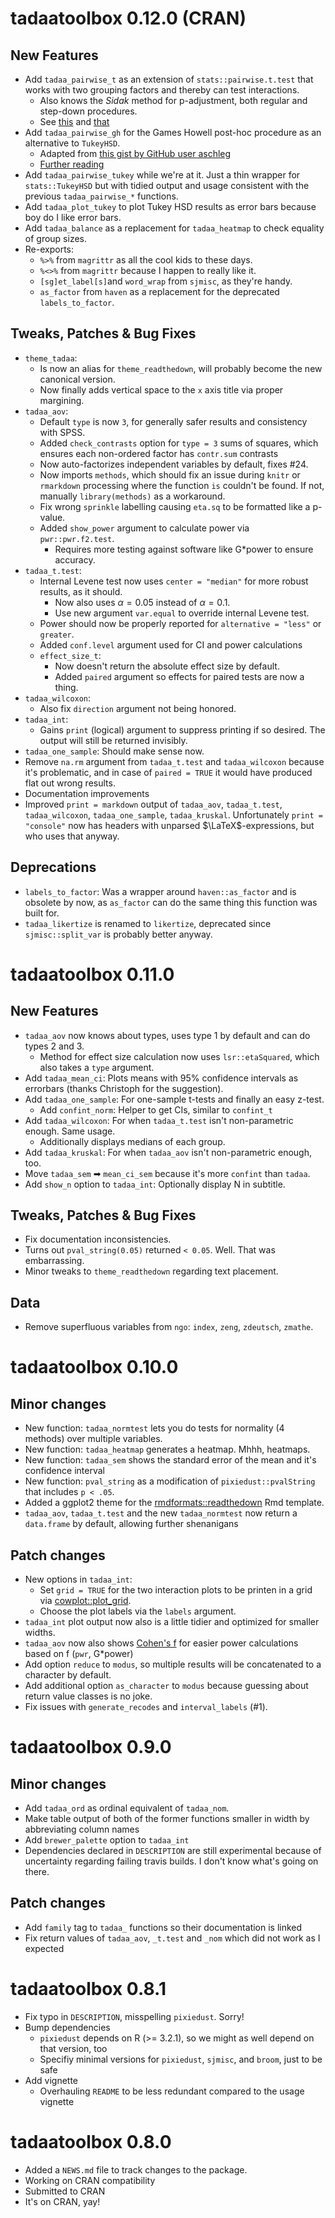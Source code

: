 # tadaatoolbox 0.12.0 (CRAN)

## New Features

- Add `tadaa_pairwise_t` as an extension of `stats::pairwise.t.test` that works with two grouping factors and thereby can test interactions.
    - Also knows the *Sidak* method for p-adjustment, both regular and step-down procedures.
    - See [this](https://stats.stackexchange.com/questions/20825/sidak-or-bonferroni) and [that](https://rdrr.io/rforge/mutoss/man/SidakSD.html)
- Add `tadaa_pairwise_gh` for the Games Howell post-hoc procedure as an alternative to `TukeyHSD`.
    - Adapted from [this gist by GitHub user aschleg](https://gist.github.com/aschleg/ea7942efc6108aedfa9ec98aeb6c2096)
    - [Further reading](https://rpubs.com/aaronsc32/games-howell-test)
- Add `tadaa_pairwise_tukey` while we're at it. Just a thin wrapper for `stats::TukeyHSD` but with tidied output and usage consistent with the previous `tadaa_pairwise_*` functions.
- Add `tadaa_plot_tukey` to plot Tukey HSD results as error bars because boy do I like error bars.
- Add `tadaa_balance` as a replacement for `tadaa_heatmap` to check equality of group sizes.
- Re-exports:
    - `%>%` from `magrittr` as all the cool kids to these days.
    - `%<>%` from `magrittr` because I happen to really like it.
    - `[sg]et_label[s]`and `word_wrap` from `sjmisc`, as they're handy.
    - `as_factor` from `haven` as a replacement for the deprecated `labels_to_factor`.

## Tweaks, Patches & Bug Fixes

- `theme_tadaa`:
    - Is now an alias for `theme_readthedown`, will probably become the new canonical version.
    - Now finally adds vertical space to the `x` axis title via proper margining.
- `tadaa_aov`:
    - Default `type` is now `3`, for generally safer results and consistency with SPSS.
    - Added `check_contrasts` option for `type = 3` sums of squares, which ensures each non-ordered factor has `contr.sum` contrasts
    - Now auto-factorizes independent variables by default, fixes #24.
    - Now imports `methods`, which should fix an issue during `knitr` or `rmarkdown` processing where the function `is` couldn't be found. If not, manually `library(methods)` as a workaround.
    - Fix wrong `sprinkle` labelling causing `eta.sq` to be formatted like a p-value.
    - Added `show_power` argument to calculate power via `pwr::pwr.f2.test`.
        - Requires more testing against software like G\*power to ensure accuracy.
- `tadaa_t.test`:
    - Internal Levene test now uses `center = "median"` for more robust results, as it should.
        - Now also uses $\alpha = 0.05$ instead of $\alpha = 0.1$.
        - Use new argument `var.equal` to override internal Levene test.
    - Power should now be properly reported for `alternative = "less"` or `greater`.
    - Added `conf.level` argument used for CI and power calculations
    - `effect_size_t`:
        - Now doesn't return the absolute effect size by default.
        - Added `paired` argument so effects for paired tests are now a thing.
- `tadaa_wilcoxon`:
    - Also fix `direction` argument not being honored.
- `tadaa_int`: 
    - Gains `print` (logical) argument to suppress printing if so desired. The output will still be returned invisibly.
- `tadaa_one_sample`: Should make sense now.
- Remove `na.rm` argument from `tadaa_t.test` and `tadaa_wilcoxon` because it's problematic, and in case of `paired = TRUE` it would have produced flat out wrong results.
- Documentation improvements
- Improved `print = markdown` output of `tadaa_aov`, `tadaa_t.test`, `tadaa_wilcoxon`, `tadaa_one_sample`, `tadaa_kruskal`. Unfortunately `print = "console"` now has headers with unparsed $\LaTeX$-expressions, but who uses that anyway.

## Deprecations

- `labels_to_factor`: Was a wrapper around `haven::as_factor` and is obsolete by now, as `as_factor` can do the same thing this function was built for.
- `tadaa_likertize` is renamed to `likertize`, deprecated since `sjmisc::split_var` is probably better anyway.

# tadaatoolbox 0.11.0

## New Features

- `tadaa_aov` now knows about types, uses type 1 by default and can do types 2 and 3.
    - Method for effect size calculation now uses `lsr::etaSquared`, which also takes a `type` argument.
- Add `tadaa_mean_ci`: Plots means with 95% confidence intervals as errorbars (thanks Christoph for the suggestion).
- Add `tadaa_one_sample`: For one-sample t-tests and finally an easy z-test.
    - Add `confint_norm`: Helper to get CIs, similar to `confint_t`
- Add `tadaa_wilcoxon`: For when `tadaa_t.test` isn't non-parametric enough. Same usage.
    - Additionally displays medians of each group.
- Add `tadaa_kruskal`: For when `tadaa_aov` isn't non-parametric enough, too.
- Move `tadaa_sem` ➡ `mean_ci_sem` because it's more `confint` than `tadaa`.
- Add `show_n` option to `tadaa_int`: Optionally display N in subtitle.

## Tweaks, Patches & Bug Fixes

- Fix documentation inconsistencies.
- Turns out `pval_string(0.05)` returned `< 0.05`. Well. That was embarrassing.
- Minor tweaks to `theme_readthedown` regarding text placement.

## Data

- Remove superfluous variables from `ngo`: `index`, `zeng`, `zdeutsch`, `zmathe`.

# tadaatoolbox 0.10.0

## Minor changes

* New function: `tadaa_normtest` lets you do tests for normality (4 methods) over multiple variables.
* New function: `tadaa_heatmap` generates a heatmap. Mhhh, heatmaps.
* New function: `tadaa_sem` shows the standard error of the mean and it's confidence interval
* New function: `pval_string` as a modification of `pixiedust::pvalString` that includes `p < .05`.
* Added a ggplot2 theme for the [rmdformats::readthedown](https://github.com/juba/rmdformats/) Rmd template.
* `tadaa_aov`, `tadaa_t.test` and the new `tadaa_normtest` now return a `data.frame` by default, allowing further shenanigans

## Patch changes

* New options in `tadaa_int`: 
    - Set `grid = TRUE` for the two interaction plots to be printen in a grid via
[cowplot::plot_grid](https://CRAN.R-project.org/package=cowplot).  
    - Choose the plot labels via the `labels` argument.
* `tadaa_int` plot output now also is a little tidier and optimized for smaller widths.
* `tadaa_aov` now also shows [Cohen's f](https://en.wikipedia.org/wiki/Effect_size#Cohen.27s_.C6.922) for easier power calculations based on f (`pwr`, G*power)
* Add option `reduce` to `modus`, so multiple results will be concatenated to a character by default.
* Add additional option `as_character` to `modus` because guessing about return value classes is no joke.
* Fix issues with `generate_recodes` and `interval_labels` (#1).

# tadaatoolbox 0.9.0

## Minor changes

* Add `tadaa_ord` as ordinal equivalent of `tadaa_nom`.
* Make table output of both of the former functions smaller in width by abbreviating column names
* Add `brewer_palette` option to `tadaa_int`
* Dependencies declared in `DESCRIPTION` are still experimental because of uncertainty regarding failing travis builds. I don't know what's going on there.

## Patch changes

* Add `family` tag to `tadaa_` functions so their documentation is linked
* Fix return values of `tadaa_aov`, `_t.test` and `_nom` which did not work as I expected

# tadaatoolbox 0.8.1

* Fix typo in `DESCRIPTION`, misspelling `pixiedust`. Sorry!
* Bump dependencies
    - `pixiedust` depends on R (>= 3.2.1), so we might as well depend on that version, too
    - Specifiy minimal versions for `pixiedust`, `sjmisc`, and `broom`, just to be safe
* Add vignette
    - Overhauling `README` to be less redundant compared to the usage vignette

# tadaatoolbox 0.8.0

* Added a `NEWS.md` file to track changes to the package.
* Working on CRAN compatibility
* Submitted to CRAN
* It's on CRAN, yay!
